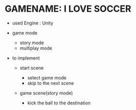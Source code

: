 # GAMENAME: I LOVE SOCCER
- used Engine : Unity

- game mode
  - story mode
  - multiplay mode

- to implement
  - start scene
    - select game mode
    - skip to the next scene

  - game scene(story mode)
    - kick the ball to the destination
  
